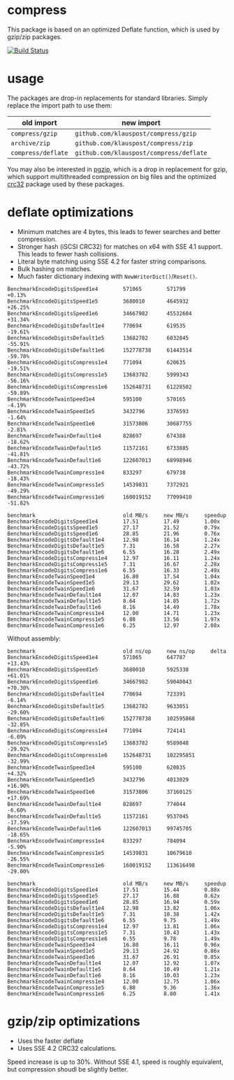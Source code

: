 # compress

This package is based on an optimized Deflate function, which is used by gzip/zip packages.

[![Build Status](https://travis-ci.org/klauspost/compress.svg?branch=master)](https://travis-ci.org/klauspost/compress)

# usage

The packages are drop-in replacements for standard libraries. Simply replace the import path to use them:

| old import         | new import                              |
|--------------------|-----------------------------------------|
| `compress/gzip`    | `github.com/klauspost/compress/gzip`    |
| `archive/zip`      | `github.com/klauspost/compress/zip`     |
| `compress/deflate` | `github.com/klauspost/compress/deflate` |

You may also be interested in [pgzip](https://github.com/klauspost/pgzip), which is a drop in replacement for gzip, which support multithreaded compression on big files and the optimized [crc32](https://github.com/klauspost/crc32) package used by these packages.

# deflate optimizations

* Minimum matches are 4 bytes, this leads to fewer searches and better compression.
* Stronger hash (iSCSI CRC32) for matches on x64 with SSE 4.1 support. This leads to fewer hash collisions.
* Literal byte matching using SSE 4.2 for faster string comparisons.
* Bulk hashing on matches.
* Much faster dictionary indexing with `NewWriterDict()`/`Reset()`.


```
BenchmarkEncodeDigitsSpeed1e4        571065        571799        +0.13%
BenchmarkEncodeDigitsSpeed1e5        3680010       4645932       +26.25%
BenchmarkEncodeDigitsSpeed1e6        34667982      45532604      +31.34%
BenchmarkEncodeDigitsDefault1e4      770694        619535        -19.61%
BenchmarkEncodeDigitsDefault1e5      13682782      6032845       -55.91%
BenchmarkEncodeDigitsDefault1e6      152778738     61443514      -59.78%
BenchmarkEncodeDigitsCompress1e4     771094        620635        -19.51%
BenchmarkEncodeDigitsCompress1e5     13683782      5999343       -56.16%
BenchmarkEncodeDigitsCompress1e6     152648731     61228502      -59.89%
BenchmarkEncodeTwainSpeed1e4         595100        570165        -4.19%
BenchmarkEncodeTwainSpeed1e5         3432796       3376593       -1.64%
BenchmarkEncodeTwainSpeed1e6         31573806      30687755      -2.81%
BenchmarkEncodeTwainDefault1e4       828697        674388        -18.62%
BenchmarkEncodeTwainDefault1e5       11572161      6733885       -41.81%
BenchmarkEncodeTwainDefault1e6       122607013     68998946      -43.72%
BenchmarkEncodeTwainCompress1e4      833297        679738        -18.43%
BenchmarkEncodeTwainCompress1e5      14539831      7372921       -49.29%
BenchmarkEncodeTwainCompress1e6      160019152     77099410      -51.82%

benchmark                            old MB/s     new MB/s     speedup
BenchmarkEncodeDigitsSpeed1e4        17.51        17.49        1.00x
BenchmarkEncodeDigitsSpeed1e5        27.17        21.52        0.79x
BenchmarkEncodeDigitsSpeed1e6        28.85        21.96        0.76x
BenchmarkEncodeDigitsDefault1e4      12.98        16.14        1.24x
BenchmarkEncodeDigitsDefault1e5      7.31         16.58        2.27x
BenchmarkEncodeDigitsDefault1e6      6.55         16.28        2.49x
BenchmarkEncodeDigitsCompress1e4     12.97        16.11        1.24x
BenchmarkEncodeDigitsCompress1e5     7.31         16.67        2.28x
BenchmarkEncodeDigitsCompress1e6     6.55         16.33        2.49x
BenchmarkEncodeTwainSpeed1e4         16.80        17.54        1.04x
BenchmarkEncodeTwainSpeed1e5         29.13        29.62        1.02x
BenchmarkEncodeTwainSpeed1e6         31.67        32.59        1.03x
BenchmarkEncodeTwainDefault1e4       12.07        14.83        1.23x
BenchmarkEncodeTwainDefault1e5       8.64         14.85        1.72x
BenchmarkEncodeTwainDefault1e6       8.16         14.49        1.78x
BenchmarkEncodeTwainCompress1e4      12.00        14.71        1.23x
BenchmarkEncodeTwainCompress1e5      6.88         13.56        1.97x
BenchmarkEncodeTwainCompress1e6      6.25         12.97        2.08x
```

Without assembly:
```
benchmark                            old ns/op     new ns/op     delta
BenchmarkEncodeDigitsSpeed1e4        571065        647787        +13.43%
BenchmarkEncodeDigitsSpeed1e5        3680010       5925338       +61.01%
BenchmarkEncodeDigitsSpeed1e6        34667982      59040043      +70.30%
BenchmarkEncodeDigitsDefault1e4      770694        723391        -6.14%
BenchmarkEncodeDigitsDefault1e5      13682782      9633051       -29.60%
BenchmarkEncodeDigitsDefault1e6      152778738     102595868     -32.85%
BenchmarkEncodeDigitsCompress1e4     771094        724141        -6.09%
BenchmarkEncodeDigitsCompress1e5     13683782      9589048       -29.92%
BenchmarkEncodeDigitsCompress1e6     152648731     102295851     -32.99%
BenchmarkEncodeTwainSpeed1e4         595100        620835        +4.32%
BenchmarkEncodeTwainSpeed1e5         3432796       4013029       +16.90%
BenchmarkEncodeTwainSpeed1e6         31573806      37160125      +17.69%
BenchmarkEncodeTwainDefault1e4       828697        774044        -6.60%
BenchmarkEncodeTwainDefault1e5       11572161      9537045       -17.59%
BenchmarkEncodeTwainDefault1e6       122607013     99745705      -18.65%
BenchmarkEncodeTwainCompress1e4      833297        784094        -5.90%
BenchmarkEncodeTwainCompress1e5      14539831      10679610      -26.55%
BenchmarkEncodeTwainCompress1e6      160019152     113616498     -29.00%

benchmark                            old MB/s     new MB/s     speedup
BenchmarkEncodeDigitsSpeed1e4        17.51        15.44        0.88x
BenchmarkEncodeDigitsSpeed1e5        27.17        16.88        0.62x
BenchmarkEncodeDigitsSpeed1e6        28.85        16.94        0.59x
BenchmarkEncodeDigitsDefault1e4      12.98        13.82        1.06x
BenchmarkEncodeDigitsDefault1e5      7.31         10.38        1.42x
BenchmarkEncodeDigitsDefault1e6      6.55         9.75         1.49x
BenchmarkEncodeDigitsCompress1e4     12.97        13.81        1.06x
BenchmarkEncodeDigitsCompress1e5     7.31         10.43        1.43x
BenchmarkEncodeDigitsCompress1e6     6.55         9.78         1.49x
BenchmarkEncodeTwainSpeed1e4         16.80        16.11        0.96x
BenchmarkEncodeTwainSpeed1e5         29.13        24.92        0.86x
BenchmarkEncodeTwainSpeed1e6         31.67        26.91        0.85x
BenchmarkEncodeTwainDefault1e4       12.07        12.92        1.07x
BenchmarkEncodeTwainDefault1e5       8.64         10.49        1.21x
BenchmarkEncodeTwainDefault1e6       8.16         10.03        1.23x
BenchmarkEncodeTwainCompress1e4      12.00        12.75        1.06x
BenchmarkEncodeTwainCompress1e5      6.88         9.36         1.36x
BenchmarkEncodeTwainCompress1e6      6.25         8.80         1.41x
```


# gzip/zip optimizations
 * Uses the faster deflate
 * Uses SSE 4.2 CRC32 calculations.

Speed increase is up to 30%. Without SSE 4.1, speed is roughly equivalent, but compression shoudl be slightly better.

